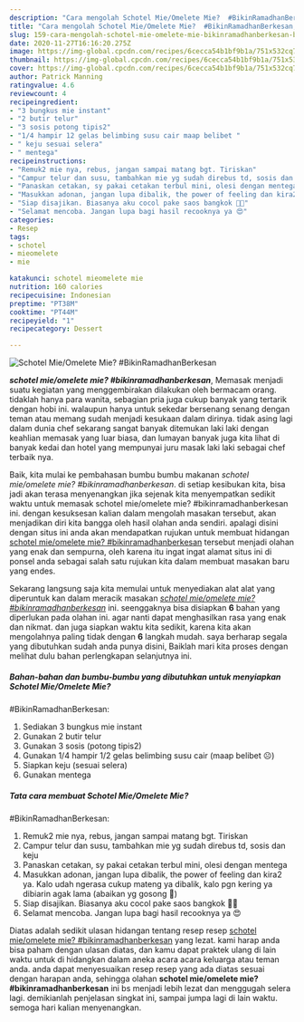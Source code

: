 ```yaml
---
description: "Cara mengolah Schotel Mie/Omelete Mie?  #BikinRamadhanBerkesan, Bikin Ngiler"
title: "Cara mengolah Schotel Mie/Omelete Mie?  #BikinRamadhanBerkesan, Bikin Ngiler"
slug: 159-cara-mengolah-schotel-mie-omelete-mie-bikinramadhanberkesan-bikin-ngiler
date: 2020-11-27T16:16:20.275Z
image: https://img-global.cpcdn.com/recipes/6cecca54b1bf9b1a/751x532cq70/schotel-mieomelete-mie-bikinramadhanberkesan-foto-resep-utama.jpg
thumbnail: https://img-global.cpcdn.com/recipes/6cecca54b1bf9b1a/751x532cq70/schotel-mieomelete-mie-bikinramadhanberkesan-foto-resep-utama.jpg
cover: https://img-global.cpcdn.com/recipes/6cecca54b1bf9b1a/751x532cq70/schotel-mieomelete-mie-bikinramadhanberkesan-foto-resep-utama.jpg
author: Patrick Manning
ratingvalue: 4.6
reviewcount: 4
recipeingredient:
- "3 bungkus mie instant"
- "2 butir telur"
- "3 sosis potong tipis2"
- "1/4 hampir 12 gelas belimbing susu cair maap belibet "
- " keju sesuai selera"
- " mentega"
recipeinstructions:
- "Remuk2 mie nya, rebus, jangan sampai matang bgt. Tiriskan"
- "Campur telur dan susu, tambahkan mie yg sudah direbus td, sosis dan keju"
- "Panaskan cetakan, sy pakai cetakan terbul mini, olesi dengan mentega"
- "Masukkan adonan, jangan lupa dibalik, the power of feeling dan kira2 ya. Kalo udah ngerasa cukup mateng ya dibalik, kalo pgn kering ya dibiarin agak lama (abaikan yg gosong 🙈)"
- "Siap disajikan. Biasanya aku cocol pake saos bangkok 🤤😋"
- "Selamat mencoba. Jangan lupa bagi hasil recooknya ya 😍"
categories:
- Resep
tags:
- schotel
- mieomelete
- mie

katakunci: schotel mieomelete mie 
nutrition: 160 calories
recipecuisine: Indonesian
preptime: "PT38M"
cooktime: "PT44M"
recipeyield: "1"
recipecategory: Dessert

---
```



![Schotel Mie/Omelete Mie? 
#BikinRamadhanBerkesan](https://img-global.cpcdn.com/recipes/6cecca54b1bf9b1a/751x532cq70/schotel-mieomelete-mie-bikinramadhanberkesan-foto-resep-utama.jpg)

<b><i>schotel mie/omelete mie? 
#bikinramadhanberkesan</i></b>, Memasak menjadi suatu kegiatan yang menggembirakan dilakukan oleh bermacam orang. tidaklah hanya para wanita, sebagian pria juga cukup banyak yang tertarik dengan hobi ini. walaupun hanya untuk sekedar bersenang senang dengan teman atau memang sudah menjadi kesukaan dalam dirinya. tidak asing lagi dalam dunia chef sekarang sangat banyak ditemukan laki laki dengan keahlian memasak yang luar biasa, dan lumayan banyak juga kita lihat di banyak kedai dan hotel yang mempunyai juru masak laki laki sebagai chef terbaik nya.



Baik, kita mulai ke pembahasan bumbu bumbu makanan <i>schotel mie/omelete mie? 
#bikinramadhanberkesan</i>. di setiap kesibukan kita, bisa jadi akan terasa menyenangkan jika sejenak kita menyempatkan sedikit waktu untuk memasak schotel mie/omelete mie? 
#bikinramadhanberkesan ini. dengan kesuksesan kalian dalam mengolah masakan tersebut, akan menjadikan diri kita bangga oleh hasil olahan anda sendiri. apalagi disini dengan situs ini anda akan mendapatkan rujukan untuk membuat hidangan <u>schotel mie/omelete mie? 
#bikinramadhanberkesan</u> tersebut menjadi olahan yang enak dan sempurna, oleh karena itu ingat ingat alamat situs ini di ponsel anda sebagai salah satu rujukan kita dalam membuat masakan baru yang endes.


Sekarang langsung saja kita memulai untuk menyediakan alat alat yang diperuntuk kan dalam meracik masakan <u><i>schotel mie/omelete mie? 
#bikinramadhanberkesan</i></u> ini. seenggaknya bisa disiapkan <b>6</b> bahan yang diperlukan pada olahan ini. agar nanti dapat menghasilkan rasa yang enak dan nikmat. dan juga siapkan waktu kita sedikit, karena kita akan mengolahnya paling tidak dengan <b>6</b> langkah mudah. saya berharap segala yang dibutuhkan sudah anda punya disini, Baiklah mari kita proses dengan melihat dulu bahan perlengkapan selanjutnya ini.

<!--inarticleads1-->

##### Bahan-bahan dan bumbu-bumbu yang dibutuhkan untuk menyiapkan Schotel Mie/Omelete Mie? 
#BikinRamadhanBerkesan:

1. Sediakan 3 bungkus mie instant
1. Gunakan 2 butir telur
1. Gunakan 3 sosis (potong tipis2)
1. Gunakan 1/4 hampir 1/2 gelas belimbing susu cair (maap belibet ☹️)
1. Siapkan  keju (sesuai selera)
1. Gunakan  mentega




<!--inarticleads2-->

##### Tata cara membuat Schotel Mie/Omelete Mie? 
#BikinRamadhanBerkesan:

1. Remuk2 mie nya, rebus, jangan sampai matang bgt. Tiriskan
1. Campur telur dan susu, tambahkan mie yg sudah direbus td, sosis dan keju
1. Panaskan cetakan, sy pakai cetakan terbul mini, olesi dengan mentega
1. Masukkan adonan, jangan lupa dibalik, the power of feeling dan kira2 ya. Kalo udah ngerasa cukup mateng ya dibalik, kalo pgn kering ya dibiarin agak lama (abaikan yg gosong 🙈)
1. Siap disajikan. Biasanya aku cocol pake saos bangkok 🤤😋
1. Selamat mencoba. Jangan lupa bagi hasil recooknya ya 😍




Diatas adalah sedikit ulasan hidangan tentang resep resep <u>schotel mie/omelete mie? 
#bikinramadhanberkesan</u> yang lezat. kami harap anda bisa paham dengan ulasan diatas, dan kamu dapat praktek ulang di lain waktu untuk di hidangkan dalam aneka acara acara keluarga atau teman anda. anda dapat menyesuaikan resep resep yang ada diatas sesuai dengan harapan anda, sehingga olahan <b>schotel mie/omelete mie? 
#bikinramadhanberkesan</b> ini bs menjadi lebih lezat dan menggugah selera lagi. demikianlah penjelasan singkat ini, sampai jumpa lagi di lain waktu. semoga hari kalian menyenangkan.
